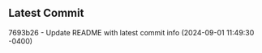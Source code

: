 
## Latest Commit
7693b26 - Update README with latest commit info (2024-09-01 11:49:30 -0400) <Yunxi-Zhou>
